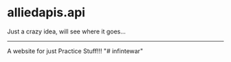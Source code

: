 # alliedapis.api
Just a crazy idea, will see where it goes...

***********************************
A website for just Practice Stuff!!!
"# infintewar" 
